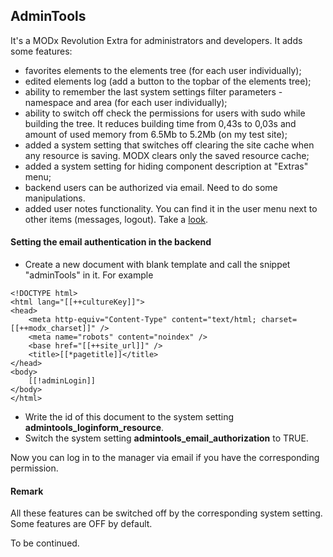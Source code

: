 ## AdminTools

It's a MODx Revolution Extra for administrators and developers. It adds some features:
- favorites elements to the elements tree (for each user individually);
- edited elements log (add a button to the topbar of the elements tree);
- ability to remember the last system settings filter parameters - namespace and area (for each user individually);
- ability to switch off check the permissions for users with sudo while building the tree. It reduces building time from 0,43s to 0,03s and amount of used memory from 6.5Mb to 5.2Mb (on my test site);
- added a system setting that switches off clearing the site cache when any resource is saving. MODX clears only the saved resource cache; 
- added a system setting for hiding component description at "Extras" menu;
- backend users can be authorized via email. Need to do some manipulations. 
- added user notes functionality. You can find it in the user menu next to other items (messages, logout). Take a [look](http://modzone.ru/blog/2016/04/21/admintools-user-notes/).

#### Setting the email authentication in the backend
* Create a new document with blank template and call the snippet "adminTools" in it. For example
```
<!DOCTYPE html>
<html lang="[[++cultureKey]]">
<head>
    <meta http-equiv="Content-Type" content="text/html; charset=[[++modx_charset]]" />
    <meta name="robots" content="noindex" />
    <base href="[[++site_url]]" />
    <title>[[*pagetitle]]</title>
</head>    
<body>
    [[!adminLogin]]
</body>
</html>
```
* Write the id of this document to the system setting **admintools_loginform_resource**.
* Switch the system setting **admintools_email_authorization** to TRUE.  

Now you can log in to the manager via email if you have the corresponding permission.

#### Remark
All these features can be switched off by the corresponding system setting. Some features are OFF by default.

To be continued.
